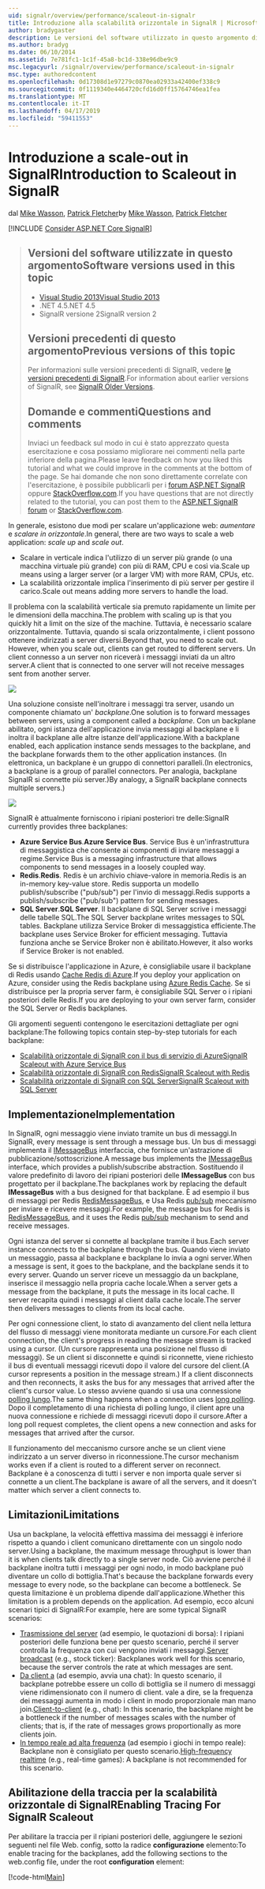```yaml
---
uid: signalr/overview/performance/scaleout-in-signalr
title: Introduzione alla scalabilità orizzontale in SignalR | Microsoft Docs
author: bradygaster
description: Le versioni del software utilizzato in questo argomento di Visual Studio 2013 .NET 4.5 SignalR le versioni precedenti la versione 2 di questo argomento per informazioni sulle versioni precedenti di...
ms.author: bradyg
ms.date: 06/10/2014
ms.assetid: 7e781fc1-1c1f-45a8-bc1d-338e96dbe9c9
msc.legacyurl: /signalr/overview/performance/scaleout-in-signalr
msc.type: authoredcontent
ms.openlocfilehash: 0d17308d1e97279c0870ea02933a42400ef338c9
ms.sourcegitcommit: 0f1119340e4464720cfd16d0ff15764746ea1fea
ms.translationtype: MT
ms.contentlocale: it-IT
ms.lasthandoff: 04/17/2019
ms.locfileid: "59411553"
---
```

# <a name="introduction-to-scaleout-in-signalr"></a><span data-ttu-id="51bc5-103">Introduzione a scale-out in SignalR</span><span class="sxs-lookup"><span data-stu-id="51bc5-103">Introduction to Scaleout in SignalR</span></span>

<span data-ttu-id="51bc5-104">dal [Mike Wasson](https://github.com/MikeWasson), [Patrick Fletcher](https://github.com/pfletcher)</span><span class="sxs-lookup"><span data-stu-id="51bc5-104">by [Mike Wasson](https://github.com/MikeWasson), [Patrick Fletcher](https://github.com/pfletcher)</span></span>

[!INCLUDE [Consider ASP.NET Core SignalR](~/includes/signalr/signalr-version-disambiguation.md)]

> ## <a name="software-versions-used-in-this-topic"></a><span data-ttu-id="51bc5-105">Versioni del software utilizzate in questo argomento</span><span class="sxs-lookup"><span data-stu-id="51bc5-105">Software versions used in this topic</span></span>
>
>
> - [<span data-ttu-id="51bc5-106">Visual Studio 2013</span><span class="sxs-lookup"><span data-stu-id="51bc5-106">Visual Studio 2013</span></span>](https://my.visualstudio.com/Downloads?q=visual%20studio%202013)
> - <span data-ttu-id="51bc5-107">.NET 4.5</span><span class="sxs-lookup"><span data-stu-id="51bc5-107">.NET 4.5</span></span>
> - <span data-ttu-id="51bc5-108">SignalR versione 2</span><span class="sxs-lookup"><span data-stu-id="51bc5-108">SignalR version 2</span></span>
>
>
>
> ## <a name="previous-versions-of-this-topic"></a><span data-ttu-id="51bc5-109">Versioni precedenti di questo argomento</span><span class="sxs-lookup"><span data-stu-id="51bc5-109">Previous versions of this topic</span></span>
>
> <span data-ttu-id="51bc5-110">Per informazioni sulle versioni precedenti di SignalR, vedere [le versioni precedenti di SignalR](../older-versions/index.md).</span><span class="sxs-lookup"><span data-stu-id="51bc5-110">For information about earlier versions of SignalR, see [SignalR Older Versions](../older-versions/index.md).</span></span>
>
> ## <a name="questions-and-comments"></a><span data-ttu-id="51bc5-111">Domande e commenti</span><span class="sxs-lookup"><span data-stu-id="51bc5-111">Questions and comments</span></span>
>
> <span data-ttu-id="51bc5-112">Inviaci un feedback sul modo in cui è stato apprezzato questa esercitazione e cosa possiamo migliorare nei commenti nella parte inferiore della pagina.</span><span class="sxs-lookup"><span data-stu-id="51bc5-112">Please leave feedback on how you liked this tutorial and what we could improve in the comments at the bottom of the page.</span></span> <span data-ttu-id="51bc5-113">Se hai domande che non sono direttamente correlate con l'esercitazione, è possibile pubblicarli per i [forum ASP.NET SignalR](https://forums.asp.net/1254.aspx/1?ASP+NET+SignalR) oppure [StackOverflow.com](http://stackoverflow.com/).</span><span class="sxs-lookup"><span data-stu-id="51bc5-113">If you have questions that are not directly related to the tutorial, you can post them to the [ASP.NET SignalR forum](https://forums.asp.net/1254.aspx/1?ASP+NET+SignalR) or [StackOverflow.com](http://stackoverflow.com/).</span></span>


<span data-ttu-id="51bc5-114">In generale, esistono due modi per scalare un'applicazione web: *aumentare* e *scalare in orizzontale*.</span><span class="sxs-lookup"><span data-stu-id="51bc5-114">In general, there are two ways to scale a web application: *scale up* and *scale out*.</span></span>

- <span data-ttu-id="51bc5-115">Scalare in verticale indica l'utilizzo di un server più grande (o una macchina virtuale più grande) con più di RAM, CPU e così via.</span><span class="sxs-lookup"><span data-stu-id="51bc5-115">Scale up means using a larger server (or a larger VM) with more RAM, CPUs, etc.</span></span>
- <span data-ttu-id="51bc5-116">La scalabilità orizzontale implica l'inserimento di più server per gestire il carico.</span><span class="sxs-lookup"><span data-stu-id="51bc5-116">Scale out means adding more servers to handle the load.</span></span>

<span data-ttu-id="51bc5-117">Il problema con la scalabilità verticale sia premuto rapidamente un limite per le dimensioni della macchina.</span><span class="sxs-lookup"><span data-stu-id="51bc5-117">The problem with scaling up is that you quickly hit a limit on the size of the machine.</span></span> <span data-ttu-id="51bc5-118">Tuttavia, è necessario scalare orizzontalmente. Tuttavia, quando si scala orizzontalmente, i client possono ottenere indirizzati a server diversi.</span><span class="sxs-lookup"><span data-stu-id="51bc5-118">Beyond that, you need to scale out. However, when you scale out, clients can get routed to different servers.</span></span> <span data-ttu-id="51bc5-119">Un client connesso a un server non riceverà i messaggi inviati da un altro server.</span><span class="sxs-lookup"><span data-stu-id="51bc5-119">A client that is connected to one server will not receive messages sent from another server.</span></span>

![](scaleout-in-signalr/_static/image1.png)

<span data-ttu-id="51bc5-120">Una soluzione consiste nell'inoltrare i messaggi tra server, usando un componente chiamato un' *backplane*.</span><span class="sxs-lookup"><span data-stu-id="51bc5-120">One solution is to forward messages between servers, using a component called a *backplane*.</span></span> <span data-ttu-id="51bc5-121">Con un backplane abilitato, ogni istanza dell'applicazione invia messaggi al backplane e li inoltra il backplane alle altre istanze dell'applicazione.</span><span class="sxs-lookup"><span data-stu-id="51bc5-121">With a backplane enabled, each application instance sends messages to the backplane, and the backplane forwards them to the other application instances.</span></span> <span data-ttu-id="51bc5-122">(In elettronica, un backplane è un gruppo di connettori paralleli.</span><span class="sxs-lookup"><span data-stu-id="51bc5-122">(In electronics, a backplane is a group of parallel connectors.</span></span> <span data-ttu-id="51bc5-123">Per analogia, backplane SignalR si connette più server.)</span><span class="sxs-lookup"><span data-stu-id="51bc5-123">By analogy, a SignalR backplane connects multiple servers.)</span></span>

![](scaleout-in-signalr/_static/image2.png)

<span data-ttu-id="51bc5-124">SignalR è attualmente forniscono i ripiani posteriori tre delle:</span><span class="sxs-lookup"><span data-stu-id="51bc5-124">SignalR currently provides three backplanes:</span></span>

- <span data-ttu-id="51bc5-125">**Azure Service Bus**.</span><span class="sxs-lookup"><span data-stu-id="51bc5-125">**Azure Service Bus**.</span></span> <span data-ttu-id="51bc5-126">Service Bus è un'infrastruttura di messaggistica che consente ai componenti di inviare messaggi a regime.</span><span class="sxs-lookup"><span data-stu-id="51bc5-126">Service Bus is a messaging infrastructure that allows components to send messages in a loosely coupled way.</span></span>
- <span data-ttu-id="51bc5-127">**Redis**.</span><span class="sxs-lookup"><span data-stu-id="51bc5-127">**Redis**.</span></span> <span data-ttu-id="51bc5-128">Redis è un archivio chiave-valore in memoria.</span><span class="sxs-lookup"><span data-stu-id="51bc5-128">Redis is an in-memory key-value store.</span></span> <span data-ttu-id="51bc5-129">Redis supporta un modello publish/subscribe ("pub/sub") per l'invio di messaggi.</span><span class="sxs-lookup"><span data-stu-id="51bc5-129">Redis supports a publish/subscribe ("pub/sub") pattern for sending messages.</span></span>
- <span data-ttu-id="51bc5-130">**SQL Server**.</span><span class="sxs-lookup"><span data-stu-id="51bc5-130">**SQL Server**.</span></span> <span data-ttu-id="51bc5-131">Il backplane di SQL Server scrive i messaggi delle tabelle SQL.</span><span class="sxs-lookup"><span data-stu-id="51bc5-131">The SQL Server backplane writes messages to SQL tables.</span></span> <span data-ttu-id="51bc5-132">Backplane utilizza Service Broker di messaggistica efficiente.</span><span class="sxs-lookup"><span data-stu-id="51bc5-132">The backplane uses Service Broker for efficient messaging.</span></span> <span data-ttu-id="51bc5-133">Tuttavia funziona anche se Service Broker non è abilitato.</span><span class="sxs-lookup"><span data-stu-id="51bc5-133">However, it also works if Service Broker is not enabled.</span></span>

<span data-ttu-id="51bc5-134">Se si distribuisce l'applicazione in Azure, è consigliabile usare il backplane di Redis usando [Cache Redis di Azure](https://azure.microsoft.com/services/cache/).</span><span class="sxs-lookup"><span data-stu-id="51bc5-134">If you deploy your application on Azure, consider using the Redis backplane using [Azure Redis Cache](https://azure.microsoft.com/services/cache/).</span></span> <span data-ttu-id="51bc5-135">Se si distribuisce per la propria server farm, è consigliabile SQL Server o i ripiani posteriori delle Redis.</span><span class="sxs-lookup"><span data-stu-id="51bc5-135">If you are deploying to your own server farm, consider the SQL Server or Redis backplanes.</span></span>

<span data-ttu-id="51bc5-136">Gli argomenti seguenti contengono le esercitazioni dettagliate per ogni backplane:</span><span class="sxs-lookup"><span data-stu-id="51bc5-136">The following topics contain step-by-step tutorials for each backplane:</span></span>

- [<span data-ttu-id="51bc5-137">Scalabilità orizzontale di SignalR con il bus di servizio di Azure</span><span class="sxs-lookup"><span data-stu-id="51bc5-137">SignalR Scaleout with Azure Service Bus</span></span>](scaleout-with-windows-azure-service-bus.md)
- [<span data-ttu-id="51bc5-138">Scalabilità orizzontale di SignalR con Redis</span><span class="sxs-lookup"><span data-stu-id="51bc5-138">SignalR Scaleout with Redis</span></span>](scaleout-with-redis.md)
- [<span data-ttu-id="51bc5-139">Scalabilità orizzontale di SignalR con SQL Server</span><span class="sxs-lookup"><span data-stu-id="51bc5-139">SignalR Scaleout with SQL Server</span></span>](scaleout-with-sql-server.md)

## <a name="implementation"></a><span data-ttu-id="51bc5-140">Implementazione</span><span class="sxs-lookup"><span data-stu-id="51bc5-140">Implementation</span></span>

<span data-ttu-id="51bc5-141">In SignalR, ogni messaggio viene inviato tramite un bus di messaggi.</span><span class="sxs-lookup"><span data-stu-id="51bc5-141">In SignalR, every message is sent through a message bus.</span></span> <span data-ttu-id="51bc5-142">Un bus di messaggi implementa il [IMessageBus](https://msdn.microsoft.com/library/microsoft.aspnet.signalr.messaging.imessagebus(v=vs.100).aspx) interfaccia, che fornisce un'astrazione di pubblicazione/sottoscrizione.</span><span class="sxs-lookup"><span data-stu-id="51bc5-142">A message bus implements the [IMessageBus](https://msdn.microsoft.com/library/microsoft.aspnet.signalr.messaging.imessagebus(v=vs.100).aspx) interface, which provides a publish/subscribe abstraction.</span></span> <span data-ttu-id="51bc5-143">Sostituendo il valore predefinito di lavoro dei ripiani posteriori delle **IMessageBus** con bus progettato per il backplane.</span><span class="sxs-lookup"><span data-stu-id="51bc5-143">The backplanes work by replacing the default **IMessageBus** with a bus designed for that backplane.</span></span> <span data-ttu-id="51bc5-144">È ad esempio il bus di messaggi per Redis [RedisMessageBus](https://msdn.microsoft.com/library/microsoft.aspnet.signalr.redis.redismessagebus(v=vs.100).aspx), e Usa Redis [pub/sub](http://redis.io/topics/pubsub) meccanismo per inviare e ricevere messaggi.</span><span class="sxs-lookup"><span data-stu-id="51bc5-144">For example, the message bus for Redis is [RedisMessageBus](https://msdn.microsoft.com/library/microsoft.aspnet.signalr.redis.redismessagebus(v=vs.100).aspx), and it uses the Redis [pub/sub](http://redis.io/topics/pubsub) mechanism to send and receive messages.</span></span>

<span data-ttu-id="51bc5-145">Ogni istanza del server si connette al backplane tramite il bus.</span><span class="sxs-lookup"><span data-stu-id="51bc5-145">Each server instance connects to the backplane through the bus.</span></span> <span data-ttu-id="51bc5-146">Quando viene inviato un messaggio, passa al backplane e backplane lo invia a ogni server.</span><span class="sxs-lookup"><span data-stu-id="51bc5-146">When a message is sent, it goes to the backplane, and the backplane sends it to every server.</span></span> <span data-ttu-id="51bc5-147">Quando un server riceve un messaggio da un backplane, inserisce il messaggio nella propria cache locale.</span><span class="sxs-lookup"><span data-stu-id="51bc5-147">When a server gets a message from the backplane, it puts the message in its local cache.</span></span> <span data-ttu-id="51bc5-148">Il server recapita quindi i messaggi al client dalla cache locale.</span><span class="sxs-lookup"><span data-stu-id="51bc5-148">The server then delivers messages to clients from its local cache.</span></span>

<span data-ttu-id="51bc5-149">Per ogni connessione client, lo stato di avanzamento del client nella lettura del flusso di messaggi viene monitorata mediante un cursore.</span><span class="sxs-lookup"><span data-stu-id="51bc5-149">For each client connection, the client's progress in reading the message stream is tracked using a cursor.</span></span> <span data-ttu-id="51bc5-150">(Un cursore rappresenta una posizione nel flusso di messaggi). Se un client si disconnette e quindi si riconnette, viene richiesto il bus di eventuali messaggi ricevuti dopo il valore del cursore del client.</span><span class="sxs-lookup"><span data-stu-id="51bc5-150">(A cursor represents a position in the message stream.) If a client disconnects and then reconnects, it asks the bus for any messages that arrived after the client's cursor value.</span></span> <span data-ttu-id="51bc5-151">Lo stesso avviene quando si usa una connessione [polling lungo](../getting-started/introduction-to-signalr.md#transports).</span><span class="sxs-lookup"><span data-stu-id="51bc5-151">The same thing happens when a connection uses [long polling](../getting-started/introduction-to-signalr.md#transports).</span></span> <span data-ttu-id="51bc5-152">Dopo il completamento di una richiesta di polling lungo, il client apre una nuova connessione e richiede di messaggi ricevuti dopo il cursore.</span><span class="sxs-lookup"><span data-stu-id="51bc5-152">After a long poll request completes, the client opens a new connection and asks for messages that arrived after the cursor.</span></span>

<span data-ttu-id="51bc5-153">Il funzionamento del meccanismo cursore anche se un client viene indirizzato a un server diverso in riconnessione.</span><span class="sxs-lookup"><span data-stu-id="51bc5-153">The cursor mechanism works even if a client is routed to a different server on reconnect.</span></span> <span data-ttu-id="51bc5-154">Backplane è a conoscenza di tutti i server e non importa quale server si connette a un client.</span><span class="sxs-lookup"><span data-stu-id="51bc5-154">The backplane is aware of all the servers, and it doesn't matter which server a client connects to.</span></span>

## <a name="limitations"></a><span data-ttu-id="51bc5-155">Limitazioni</span><span class="sxs-lookup"><span data-stu-id="51bc5-155">Limitations</span></span>

<span data-ttu-id="51bc5-156">Usa un backplane, la velocità effettiva massima dei messaggi è inferiore rispetto a quando i client comunicano direttamente con un singolo nodo server.</span><span class="sxs-lookup"><span data-stu-id="51bc5-156">Using a backplane, the maximum message throughput is lower than it is when clients talk directly to a single server node.</span></span> <span data-ttu-id="51bc5-157">Ciò avviene perché il backplane inoltra tutti i messaggi per ogni nodo, in modo backplane può diventare un collo di bottiglia.</span><span class="sxs-lookup"><span data-stu-id="51bc5-157">That's because the backplane forwards every message to every node, so the backplane can become a bottleneck.</span></span> <span data-ttu-id="51bc5-158">Se questa limitazione è un problema dipende dall'applicazione.</span><span class="sxs-lookup"><span data-stu-id="51bc5-158">Whether this limitation is a problem depends on the application.</span></span> <span data-ttu-id="51bc5-159">Ad esempio, ecco alcuni scenari tipici di SignalR:</span><span class="sxs-lookup"><span data-stu-id="51bc5-159">For example, here are some typical SignalR scenarios:</span></span>

- <span data-ttu-id="51bc5-160">[Trasmissione del server](../getting-started/tutorial-server-broadcast-with-signalr.md) (ad esempio, le quotazioni di borsa): I ripiani posteriori delle funziona bene per questo scenario, perché il server controlla la frequenza con cui vengono inviati i messaggi.</span><span class="sxs-lookup"><span data-stu-id="51bc5-160">[Server broadcast](../getting-started/tutorial-server-broadcast-with-signalr.md) (e.g., stock ticker): Backplanes work well for this scenario, because the server controls the rate at which messages are sent.</span></span>
- <span data-ttu-id="51bc5-161">[Da client a](../getting-started/tutorial-getting-started-with-signalr.md) (ad esempio, avvia una chat): In questo scenario, il backplane potrebbe essere un collo di bottiglia se il numero di messaggi viene ridimensionato con il numero di client. vale a dire, se la frequenza dei messaggi aumenta in modo i client in modo proporzionale man mano join.</span><span class="sxs-lookup"><span data-stu-id="51bc5-161">[Client-to-client](../getting-started/tutorial-getting-started-with-signalr.md) (e.g., chat): In this scenario, the backplane might be a bottleneck if the number of messages scales with the number of clients; that is, if the rate of messages grows proportionally as more clients join.</span></span>
- <span data-ttu-id="51bc5-162">[In tempo reale ad alta frequenza](../getting-started/tutorial-high-frequency-realtime-with-signalr.md) (ad esempio i giochi in tempo reale): Backplane non è consigliato per questo scenario.</span><span class="sxs-lookup"><span data-stu-id="51bc5-162">[High-frequency realtime](../getting-started/tutorial-high-frequency-realtime-with-signalr.md) (e.g., real-time games): A backplane is not recommended for this scenario.</span></span>

## <a name="enabling-tracing-for-signalr-scaleout"></a><span data-ttu-id="51bc5-163">Abilitazione della traccia per la scalabilità orizzontale di SignalR</span><span class="sxs-lookup"><span data-stu-id="51bc5-163">Enabling Tracing For SignalR Scaleout</span></span>

<span data-ttu-id="51bc5-164">Per abilitare la traccia per il ripiani posteriori delle, aggiungere le sezioni seguenti nel file Web. config, sotto la radice **configurazione** elemento:</span><span class="sxs-lookup"><span data-stu-id="51bc5-164">To enable tracing for the backplanes, add the following sections to the web.config file, under the root **configuration** element:</span></span>

[!code-html[Main](scaleout-in-signalr/samples/sample1.html)]
